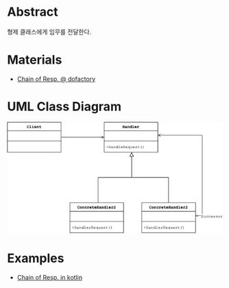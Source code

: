 # Abstract

형제 클래스에게 임무를 전달한다.

# Materials

* [Chain of Resp. @ dofactory](https://www.dofactory.com/net/chain-of-responsibility-design-pattern)

# UML Class Diagram

![](chain_of_resp.drawio.png)

# Examples

* [Chain of Resp. in kotlin](/kotlin/kotlin_design_pattern/chainofresp.md)
